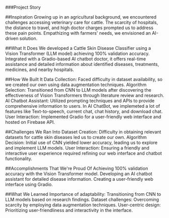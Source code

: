 ###Project Story

##Inspiration
Growing up in an agricultural background, we encountered challenges accessing veterinary care for cattle. The scarcity of hospitals, the distance to travel, and high doctor charges prompted us to address these pain points. Empathizing with farmers' needs, we envisioned an AI-driven solution.

##What It Does
We developed a Cattle Skin Disease Classifier using a Vision Transformer (LLM model) achieving 100% validation accuracy. Integrated with a Gradio-based AI chatbot doctor, it offers real-time assistance and detailed information about identified diseases, treatments, medicines, and nearby hospitals.

##How We Built It
Data Collection: Faced difficulty in dataset availability, so we created our own using data augmentation techniques.
Algorithm Selection: Transitioned from CNN to LLM models after discovering the effectiveness of Vision Transformers through literature review and research.
AI Chatbot Assistant: Utilized prompting techniques and APIs to provide comprehensive information to users. In AI ChatBot, we implemeted a lot of features like Text-to-speech, current chat, chat history, and download chat.
User Interaction: Implemented Gradio for a user-friendly web interface and hosted on Firebase API.

##Challenges We Ran Into
Dataset Creation: Difficulty in obtaining relevant datasets for cattle skin diseases led us to create our own.
Algorithm Decision: Initial use of CNN yielded lower accuracy, leading us to explore and implement LLM models.
User Interaction: Ensuring a friendly and interactive user experience required refining our web interface and chatbot functionality.

##Accomplishments That We're Proud Of
Achieving 100% validation accuracy with the Vision Transformer model.
Developing an AI chatbot assistant for detailed disease information.
Creating a user-friendly web interface using Gradio.

##What We Learned
Importance of adaptability: Transitioning from CNN to LLM models based on research findings.
Dataset challenges: Overcoming scarcity by employing data augmentation techniques.
User-centric design: Prioritizing user-friendliness and interactivity in the interface.
